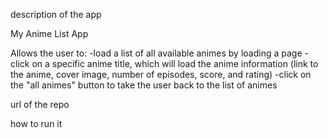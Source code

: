 description of the app

My Anime List App

Allows the user to:
-load a list of all available animes by loading a page
-click on a specific anime title, which will load the anime information (link to the anime, cover image, number of episodes, score, and rating)
-click on the "all animes" button to take the user back to the list of animes

url of the repo

how to run it